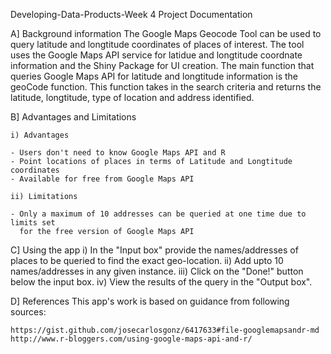 Developing-Data-Products-Week 4 Project Documentation

A] Background information
The Google Maps Geocode Tool can be used to query latitude and longtitude coordinates of places of interest. 
The tool uses the Google Maps API service for latidue and longtitude coordnate information and the Shiny Package for UI creation.
The main function that queries Google Maps API for latitude and longtitude information is the geoCode function. 
This function takes in the search criteria and returns the latitude, longtitude, type of location and address identified.

B] Advantages and Limitations

    i) Advantages

    - Users don't need to know Google Maps API and R
    - Point locations of places in terms of Latitude and Longtitude coordinates
    - Available for free from Google Maps API
   
    ii) Limitations

    - Only a maximum of 10 addresses can be queried at one time due to limits set 
      for the free version of Google Maps API


C] Using the app
    i) In the "Input box" provide the names/addresses of places to be queried to find the exact geo-location. 
    ii) Add upto 10 names/addresses in any given instance.
    iii) Click on the "Done!" button below the input box.
    iv) View the results of the query in the "Output box".


D] References
This app's work is based on guidance from following sources:

    https://gist.github.com/josecarlosgonz/6417633#file-googlemapsandr-md
    http://www.r-bloggers.com/using-google-maps-api-and-r/

